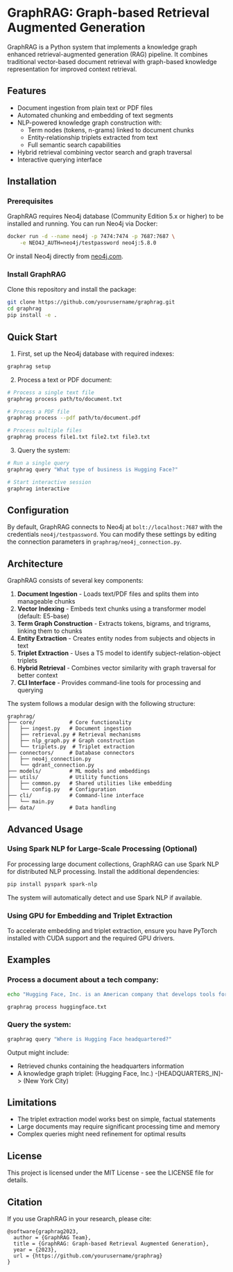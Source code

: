 # GraphRAG: Graph-based Retrieval Augmented Generation

GraphRAG is a Python system that implements a knowledge graph enhanced retrieval-augmented generation (RAG) pipeline. It combines traditional vector-based document retrieval with graph-based knowledge representation for improved context retrieval.

## Features

- Document ingestion from plain text or PDF files
- Automated chunking and embedding of text segments 
- NLP-powered knowledge graph construction with:
  - Term nodes (tokens, n-grams) linked to document chunks
  - Entity-relationship triplets extracted from text
  - Full semantic search capabilities
- Hybrid retrieval combining vector search and graph traversal
- Interactive querying interface

## Installation

### Prerequisites

GraphRAG requires Neo4j database (Community Edition 5.x or higher) to be installed and running. You can run Neo4j via Docker:

```bash
docker run -d --name neo4j -p 7474:7474 -p 7687:7687 \
    -e NEO4J_AUTH=neo4j/testpassword neo4j:5.8.0
```

Or install Neo4j directly from [neo4j.com](https://neo4j.com/download/).

### Install GraphRAG

Clone this repository and install the package:

```bash
git clone https://github.com/yourusername/graphrag.git
cd graphrag
pip install -e .
```

## Quick Start

1. First, set up the Neo4j database with required indexes:

```bash
graphrag setup
```

2. Process a text or PDF document:

```bash
# Process a single text file
graphrag process path/to/document.txt

# Process a PDF file
graphrag process --pdf path/to/document.pdf

# Process multiple files
graphrag process file1.txt file2.txt file3.txt
```

3. Query the system:

```bash
# Run a single query
graphrag query "What type of business is Hugging Face?"

# Start interactive session
graphrag interactive
```

## Configuration

By default, GraphRAG connects to Neo4j at `bolt://localhost:7687` with the credentials `neo4j/testpassword`. You can modify these settings by editing the connection parameters in `graphrag/neo4j_connection.py`.

## Architecture

GraphRAG consists of several key components:

1. **Document Ingestion** - Loads text/PDF files and splits them into manageable chunks
2. **Vector Indexing** - Embeds text chunks using a transformer model (default: E5-base)
3. **Term Graph Construction** - Extracts tokens, bigrams, and trigrams, linking them to chunks
4. **Entity Extraction** - Creates entity nodes from subjects and objects in text
5. **Triplet Extraction** - Uses a T5 model to identify subject-relation-object triplets
6. **Hybrid Retrieval** - Combines vector similarity with graph traversal for better context
7. **CLI Interface** - Provides command-line tools for processing and querying

The system follows a modular design with the following structure:

```
graphrag/
├── core/           # Core functionality
│   ├── ingest.py   # Document ingestion
│   ├── retrieval.py # Retrieval mechanisms
│   ├── nlp_graph.py # Graph construction
│   └── triplets.py  # Triplet extraction
├── connectors/     # Database connectors
│   ├── neo4j_connection.py
│   └── qdrant_connection.py
├── models/         # ML models and embeddings
├── utils/          # Utility functions
│   ├── common.py   # Shared utilities like embedding
│   └── config.py   # Configuration
├── cli/            # Command-line interface
│   └── main.py
├── data/           # Data handling
```

## Advanced Usage

### Using Spark NLP for Large-Scale Processing (Optional)

For processing large document collections, GraphRAG can use Spark NLP for distributed NLP processing. Install the additional dependencies:

```bash
pip install pyspark spark-nlp
```

The system will automatically detect and use Spark NLP if available.

### Using GPU for Embedding and Triplet Extraction

To accelerate embedding and triplet extraction, ensure you have PyTorch installed with CUDA support and the required GPU drivers.

## Examples

### Process a document about a tech company:

```bash
echo "Hugging Face, Inc. is an American company that develops tools for building applications using machine learning. It was founded in 2016 and its headquarters is in New York City." > huggingface.txt

graphrag process huggingface.txt
```

### Query the system:

```bash
graphrag query "Where is Hugging Face headquartered?"
```

Output might include:
- Retrieved chunks containing the headquarters information
- A knowledge graph triplet: (Hugging Face, Inc.) -[HEADQUARTERS_IN]-> (New York City)

## Limitations

- The triplet extraction model works best on simple, factual statements
- Large documents may require significant processing time and memory
- Complex queries might need refinement for optimal results

## License

This project is licensed under the MIT License - see the LICENSE file for details.

## Citation

If you use GraphRAG in your research, please cite:

```
@software{graphrag2023,
  author = {GraphRAG Team},
  title = {GraphRAG: Graph-based Retrieval Augmented Generation},
  year = {2023},
  url = {https://github.com/yourusername/graphrag}
}
``` 